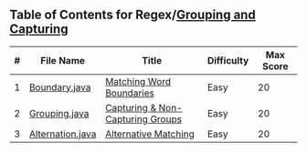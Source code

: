 ## Table of Contents for Regex/[Grouping and Capturing](https://www.hackerrank.com/domains/regex?filters%5Bsubdomains%5D%5B%5D=grouping-and-capturing)

| #  | File Name                            | Title                              | Difficulty | Max Score |
| -- | ------------------------------------ | ---------------------------------- | ---------- | --------- |
| 1  | [Boundary.java](Boundary.java)       | [Matching Word Boundaries]         | Easy       | 20        |
| 2  | [Grouping.java](Grouping.java)       | [Capturing & Non-Capturing Groups] | Easy       | 20        |
| 3  | [Alternation.java](Alternation.java) | [Alternative Matching]             | Easy       | 20        |

[Matching Word Boundaries]: https://www.hackerrank.com/challenges/matching-word-boundaries/problem
[Capturing & Non-Capturing Groups]: https://www.hackerrank.com/challenges/capturing-non-capturing-groups/problem
[Alternative Matching]: https://www.hackerrank.com/challenges/alternative-matching/problem

